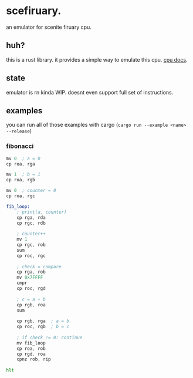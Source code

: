 # scefiruary.

an emulator for scenite firuary cpu.

## huh?

this is a rust library. it provides a simple way to emulate this cpu. [cpu docs](https://rentry.co/scenite_firuary_doc).

## state

emulator is rn kinda WIP. doesnt even support full set of instructions.

## examples

you can run all of those examples with cargo (`cargo run --example <name> --release`)

### fibonacci

```asm
mv 0  ; a = 0
cp roa, rga

mv 1  ; b = 1
cp roa, rgb

mv 0  ; counter = 0
cp roa, rgc

fib_loop:
    ; print(a, counter)
    cp rga, rda
    cp rgc, rdb  
    
    ; counter++
    mv 1
    cp rgc, rob
    sum
    cp roc, rgc
    
    ; check = compare
    cp rga, rob
    mv 0x7FFFF
    cmpr
    cp roc, rgd
    
    ; c = a + b
    cp rgb, roa
    sum
    
    cp rgb, rga  ; a = b
    cp roc, rgb  ; b = c
    
    ; if check != 0: continue
    mv fib_loop
    cp roa, rob
    cp rgd, roa
    cpnz rob, rip
    
hlt
```
